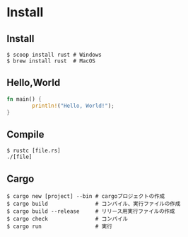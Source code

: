 # Install 

## Install

```shell
$ scoop install rust # Windows
$ brew install rust  # MacOS
```

## Hello,World

```rust
fn main() { 
        println!("Hello, World!");
}
```

## Compile

```shell
$ rustc [file.rs]
./[file]
```

## Cargo

```shell
$ cargo new [project] --bin # cargoプロジェクトの作成
$ cargo build               # コンパイル、実行ファイルの作成
$ cargo build --release     # リリース用実行ファイルの作成
$ cargo check               # コンパイル
$ cargo run                 # 実行
```
